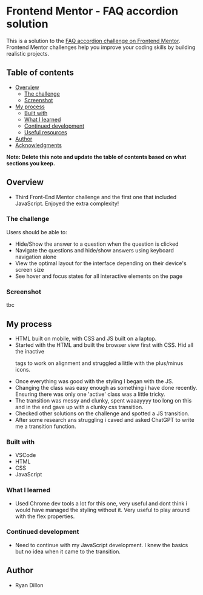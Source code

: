 # Frontend Mentor - FAQ accordion solution

This is a solution to the [FAQ accordion challenge on Frontend Mentor](https://www.frontendmentor.io/challenges/faq-accordion-wyfFdeBwBz). Frontend Mentor challenges help you improve your coding skills by building realistic projects. 

## Table of contents

- [Overview](#overview)
  - [The challenge](#the-challenge)
  - [Screenshot](#screenshot)
- [My process](#my-process)
  - [Built with](#built-with)
  - [What I learned](#what-i-learned)
  - [Continued development](#continued-development)
  - [Useful resources](#useful-resources)
- [Author](#author)
- [Acknowledgments](#acknowledgments)

**Note: Delete this note and update the table of contents based on what sections you keep.**

## Overview
- Third Front-End Mentor challenge and the first one that included JavaScript. Enjoyed the extra complexity!

### The challenge

Users should be able to:

- Hide/Show the answer to a question when the question is clicked
- Navigate the questions and hide/show answers using keyboard navigation alone
- View the optimal layout for the interface depending on their device's screen size
- See hover and focus states for all interactive elements on the page

### Screenshot

tbc

## My process

- HTML built on mobile, with CSS and JS built on a laptop.
- Started with the HTML and built the browser view first with CSS. Hid all the inactive <p> tags to work on alignment and struggled a little with the plus/minus icons.
- Once everything was good with the styling I began with the JS.
- Changing the class was easy enough as something i have done recently. Ensuring there was only one 'active' class was a little tricky.
- The transition was messy and clunky, spent waaayyyy too long on this and in the end gave up with a clunky css transition.
- Checked other solutions on the challenge and spotted a JS transition.
- After some research ans struggling i caved and asked ChatGPT to write me a transition function.

### Built with

- VSCode
- HTML
- CSS
- JavaScript

### What I learned
- Used Chrome dev tools a lot for this one, very useful and dont think i would have managed the styling without it. Very useful to play around with the flex properties.

### Continued development

- Need to continue with my JavaScript development. I knew the basics but no idea when it came to the transition.

## Author
- Ryan Dillon
